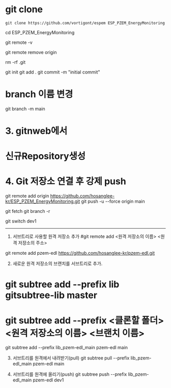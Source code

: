 
# git clone
```
git clone https://github.com/vortigont/espem ESP_PZEM_EnergyMonitoring
```

cd ESP_PZEM_EnergyMonitoring

git remote -v

git remote remove origin

rm -rf .git

git init
git add .
git commit -m "initial commit"

# branch 이름 변경
git branch -m main

# 3. gitnweb에서
#    신규Repository생성

# 4. Git 저장소 연결 후 강제 push
git remote add origin https://github.com/hosanglee-kr/ESP_PZEM_EnergyMonitoring.git
git push -u --force origin main


git fetch
git branch -r

git switch dev1


--------------------------

1. 서브트리로 사용할 원격 저장소 추가
#git remote add <원격 저장소의 이름> <원격 저장소의 주소>

git remote add pzem-edl https://github.com/hosanglee-kr/pzem-edl.git

2. 새로운 원격 저장소의 브랜치를 서브트리로 추가.
# git subtree add --prefix lib gitsubtree-lib master
# git subtree add --prefix <클론할 폴더> <원격 저장소의 이름> <브랜치 이름>

git subtree add --prefix lib_pzem-edl_main pzem-edl main

3. 서브트리를 원격에서 내려받기(pull)
git subtree pull --prefix lib_pzem-edl_main pzem-edl main

4. 서브트리를 원격에 올리기(push)
git subtree push --prefix lib_pzem-edl_main pzem-edl dev1